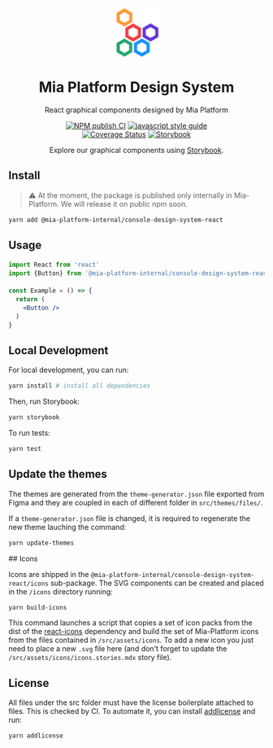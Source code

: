 <div align="center">

<a href=https://www.mia-platform.eu/>
<img alt="logo" src="./src/assets/mia-platform-logo.png" height="96">
</a>

# Mia Platform Design System

React graphical components designed by Mia Platform

[![NPM publish CI][action-status-svg]][github-action]
[![javascript style guide][standard-mia-svg]][standard-mia]  
[![Coverage Status][coverall-svg]][coverall-io]
[![Storybook][storybook-svg]][storybook]

Explore our graphical components using [Storybook][storybook].

</div>

## Install

> :warning: At the moment, the package is published only internally in Mia-Platform. We will release it on public npm soon.

```bash
yarn add @mia-platform-internal/console-design-system-react
```

## Usage

```jsx
import React from 'react'
import {Button} from '@mia-platform-internal/console-design-system-react'

const Example = () => {
  return (
    <Button />
  )
}
```

## Local Development

For local development, you can run:

```bash
yarn install # install all dependencies
```

Then, run Storybook:

```bash
yarn storybook
```

To run tests:

```bash
yarn test
```

## Update the themes

The themes are generated from the `theme-generator.json` file exported from Figma and they are coupled in each of different folder in `src/themes/files/`.

If a `theme-generator.json` file is changed, it is required to regenerate the new theme lauching the command:

```bash
yarn update-themes
```

## Icons

Icons are shipped in the `@mia-platform-internal/console-design-system-react/icons` sub-package. The SVG components can be created and placed in the `/icons` directory running:

```bash
yarn build-icons
```

This command launches a script that copies a set of icon packs from the dist of the [react-icons](https://github.com/react-icons/react-icons) dependency and build the set of Mia-Platform icons from the files contained in `/src/assets/icons`. To add a new icon you just need to place a new `.svg` file here (and don't forget to update the `/src/assets/icons/icons.stories.mdx` story file).

## License

All files under the src folder must have the license boilerplate attached to files. This is checked by CI.
To automate it, you can install [addlicense](https://github.com/google/addlicense) and run:

```sh
yarn addlicense
```

<!-- Links -->

[action-status-svg]: https://github.com/mia-platform/design-system/actions/workflows/test.yml/badge.svg
[github-action]: https://github.com/mia-platform/design-system/actions/workflows/test.yml
[standard-mia-svg]: https://img.shields.io/badge/code_style-standard--mia-orange.svg
[standard-mia]: https://github.com/mia-platform/eslint-config-mia
[coverall-svg]: https://coveralls.io/repos/github/mia-platform/design-system/badge.svg
[coverall-io]: https://coveralls.io/github/mia-platform/design-system
[storybook-svg]: https://img.shields.io/badge/graphical_components-Storybook-deeppink
[storybook]: https://mia-platform.github.io/design-system/
